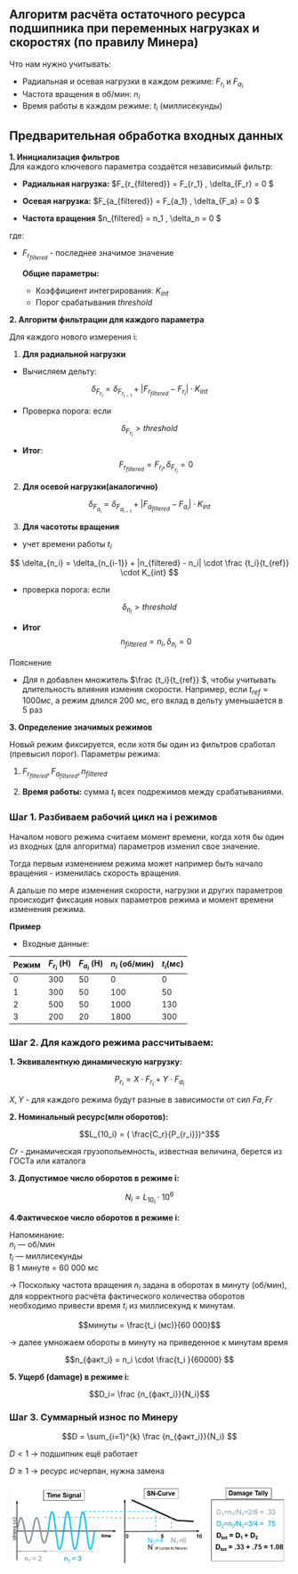 ## Алгоритм расчёта остаточного ресурса подшипника при переменных нагрузках и скоростях (по правилу Минера) 

Что нам нужно учитывать:
- Радиальная и осевая нагрузки в каждом режиме: $F_{r_i}$ и $F_{a_i}$
- Частота вращения в об/мин: $n_i$
- Время работы в каждом режиме: $t_i$ (миллисекунды)

**Предварительная обработка входных данных**
--

**1. Инициализация фильтров**  
Для каждого ключевого параметра создаётся независимый фильтр:

- **Радиальная нагрузка:**
$F_{r_{filtered}} = F_{r_1} , \delta_{F_r} = 0 $

- **Осевая нагрузка:**
$F_{a_{filtered}} = F_{a_1} , \delta_{F_a} = 0 $

- **Частота вращения**
$n_{filtered} = n_1 , \delta_n = 0 $

где:
- $F_{r_{filtered}}$ - последнее значимое значение

    **Общие параметры:**

    - Коэффициент интегрирования: $K_{int}$
    - Порог срабатывания $threshold$

**2. Алгоритм фильтрации для каждого параметра**

Для каждого нового измерения i:

1) **Для радиальной нагрузки**

- Вычисляем дельту:

$$ \delta_{F_{r_i}} = \delta_{F_{r_{i-1}}} + |F_{r_{filtered}} - F_{r_i}| \cdot K_{int}$$

- Проверка порога: если 

 $$ \delta_{F_{r_i}} > threshold $$

- **Итог**:  
$$ F_{r_{filtered}} =F_{r_i} ,  \delta_{F_{r_i}} = 0 $$

2) **Для осевой нагрузки(аналогично)**

$$ \delta_{F_{a_i}} = \delta_{F_{a_{i-1}}} + |F_{a_{filtered}} - F_{a_i}| \cdot K_{int}$$

3) **Для часототы вращения**

-  учет времени работы $t_i$

 $$ \delta_{n_i} = \delta_{n_{i-1}} + |n_{filtered} - n_i| \cdot  \frac {t_i}{t_{ref}} \cdot K_{int}  $$

 - проверка порога: если 

 $$ \delta_{n_{i}} > threshold$$

 - **Итог** 
 $$n_{filtered} = n_i , \delta_{n_i} = 0$$

Пояснение 
- Для n добавлен множитель $\frac {t_i}{t_{ref}} $, чтобы учитывать длительность влияния измения скорости. Например, если $t_{ref} = 1000мс$, а режим длился 200 мс, его вклад в дельту уменьшается в 5 раз

**3. Определение значимых режимов** 

Новый режим фиксируется, если хотя бы один из фильтров сработал (превысил порог). 
Параметры режима:

1. ​$F_{r_{filtered}},  F_{a_{filtered}},   n_{filtered}$

2. **Время работы:** сумма $t_i$ всех подрежимов между срабатываниями.




### Шаг 1. Разбиваем рабочий цикл на i режимов

Началом нового режима считаем момент времени, когда хотя бы один из входных (для алгоритма) параметров изменил свое значение.
 
Тогда первым изменением режима может например быть начало вращения - изменилась скорость вращения. 

А дальше по мере изменения скорости, нагрузки и других параметров происходит фиксация новых параметров режима и момент времени изменения режима.

**Пример**
- Входные данные:

|Режим | $F_{r_i}$ (Н) | $F_{a_i}$ (Н) | $n_i$ (об/мин) | $t_i$(мс)|
|------|---------------|---------------|----------------|------------|
| 0    | 300 |  50 |   0  |    0 |
| 1    | 300 |  50 |  100 |   50 |
| 2    | 500 |  50 | 1000 |  130 |
| 3    | 200 |  20 | 1800 |  300 |

### Шаг 2. Для каждого режима рассчитываем:

**1. Эквивалентную динамическую нагрузку:**

$$P_{r_i} = X \cdot F_{r_i} + Y \cdot F_{a_i}$$

$X, Y$ - для каждого режима будут разные в зависимости от сил $Fa, Fr$

**2. Номинальный ресурс(млн оборотов):**

$$L_{10_i} =  ( \frac{C_r}{P_{r_i}})^3$$

$Cr$ - динамическая грузопольемность, известная величина, берется из ГОСТа или каталога

**3. Допустимое число оборотов в режиме i:**

$$N_i = L_{10_i} \cdot 10^6$$

**4.Фактическое число оборотов в режиме i:**

Напоминание:  
$n_i$ — об/мин  
$t_i$ — миллисекунды  
В 1 минуте = 60 000 мс  

→ Поскольку частота вращения $n_i$ задана в оборотах в минуту (об/мин), для корректного расчёта фактического количества оборотов необходимо привести время $t_i$ из миллисекунд к минутам. 

$$минуты =  \frac{t_i (мс)}{60 000}$$

→ далее умножаем обороты в минуту на приведенное к минутам время

$$n_{факт_i} = n_i \cdot \frac{t_i }{60000} $$

**5. Ущерб (damage) в режиме i:**

$$D_i= \frac {n_{факт_i}}{N_i}$$

### Шаг 3. Суммарный износ по Минеру 

$$D = \sum_{i=1}^{k} \frac {n_{факт_i}}{N_i} $$ 

$D < 1$ → подшипник ещё работает

$D \geq 1$ → ресурс исчерпан, нужна замена

![alt text](image-1.png)
